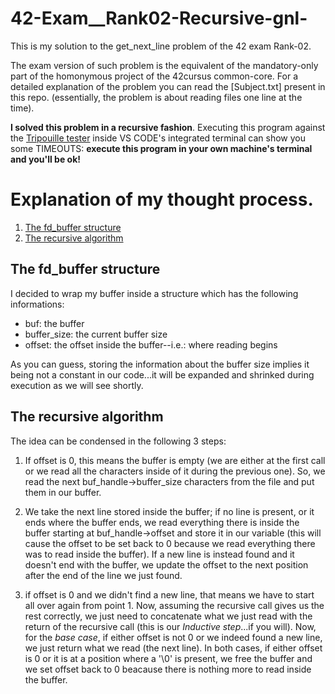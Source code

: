 # 42-Exam__Rank02-Recursive-gnl-

This is my solution to the get_next_line problem of the 42 exam Rank-02.

The exam version of such problem is the equivalent of the mandatory-only part of the homonymous project of the 42cursus common-core.
For a detailed explanation of the problem you can read the [Subject.txt] present in this repo. (essentially, the problem is about reading files one line at the time).

**I solved this problem in a recursive fashion**. Executing this program against the [Tripouille tester]( https://github.com/Tripouille/gnlTester ) inside VS CODE's integrated terminal can show you some TIMEOUTS: **execute this program in your own machine's terminal and you'll be ok!**

# Explanation of my thought process.

1. [The fd_buffer structure](https://github.com/mmarinel/42-Exam__Rank02-Recursive-gnl-#the-fd_buffer-structure)
2. [The recursive algorithm](https://github.com/mmarinel/42-Exam__Rank02-Recursive-gnl-#the-recursive-algorithm)

## The fd_buffer structure
I decided to wrap my buffer inside a structure which has the following informations: 
- buf: the buffer
- buffer_size: the current buffer size
- offset: the offset inside the buffer--i.e.: where reading begins

As you can guess, storing the information about the buffer size implies it being not a constant in our code...it will be expanded and shrinked during execution as we will see shortly.

## The recursive algorithm
The idea can be condensed in the following 3 steps:
1. If offset is 0, this means the buffer is empty (we are either at the first call or we read all the characters inside of it during the previous one). So, we read the next buf_handle->buffer_size characters from the file and put them in our buffer.

2. We take the next line stored inside the buffer; if no line is present, or it ends where the buffer ends, we read everything there is inside the buffer starting at buf_handle->offset and store it in our variable (this will cause the offset to be set back to 0 because we read everything there was to read inside the buffer). If a new line is instead found and it doesn't end with the buffer, we update the offset to the next position after the end of the line we just found.

3. if offset is 0 and we didn't find a new line, that means we have to start all over again from point 1. Now, assuming the recursive call gives us the rest correctly, we just need to concatenate what we just read with the return of the recursive call (this is our *Inductive step*...if you will). Now, for the *base case*, if either offset is not 0 or we indeed found a new line, we just return what we read (the next line). In both cases, if either offset is 0 or it is at a position where a '\0' is present, we free the buffer and we set offset back to 0 beacause there is nothing more to read inside the buffer.
